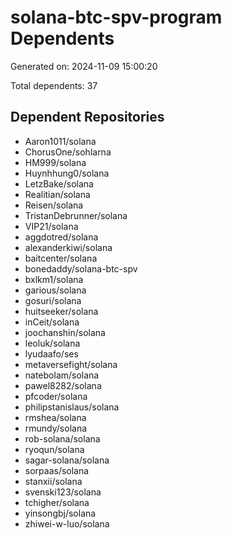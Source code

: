 # solana-btc-spv-program Dependents

Generated on: 2024-11-09 15:00:20

Total dependents: 37

## Dependent Repositories

- Aaron1011/solana
- ChorusOne/sohlarna
- HM999/solana
- Huynhhung0/solana
- LetzBake/solana
- Realitian/solana
- Reisen/solana
- TristanDebrunner/solana
- VIP21/solana
- aggdotred/solana
- alexanderkiwi/solana
- baitcenter/solana
- bonedaddy/solana-btc-spv
- bxlkm1/solana
- garious/solana
- gosuri/solana
- huitseeker/solana
- inCeit/solana
- joochanshin/solana
- leoluk/solana
- lyudaafo/ses
- metaversefight/solana
- natebolam/solana
- pawel8282/solana
- pfcoder/solana
- philipstanislaus/solana
- rmshea/solana
- rmundy/solana
- rob-solana/solana
- ryoqun/solana
- sagar-solana/solana
- sorpaas/solana
- stanxii/solana
- svenski123/solana
- tchigher/solana
- yinsongbj/solana
- zhiwei-w-luo/solana
